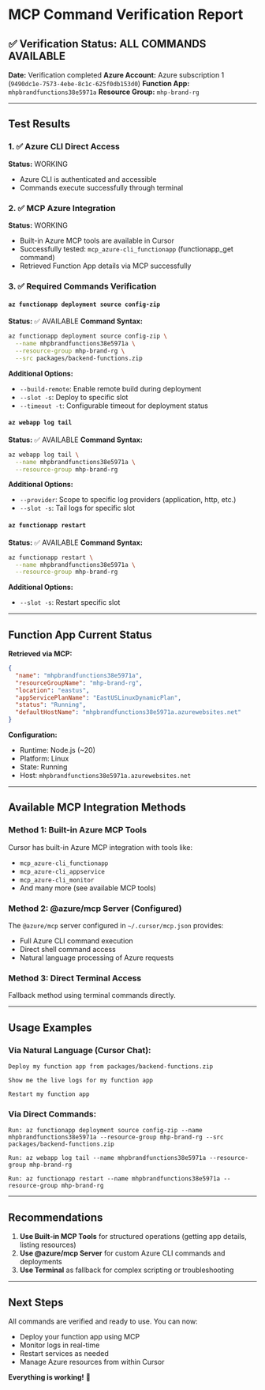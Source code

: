 # MCP Command Verification Report

## ✅ Verification Status: ALL COMMANDS AVAILABLE

**Date:** Verification completed
**Azure Account:** Azure subscription 1 (`9490dc1e-7573-4ebe-8c1c-625f0db153d0`)
**Function App:** `mhpbrandfunctions38e5971a`
**Resource Group:** `mhp-brand-rg`

---

## Test Results

### 1. ✅ Azure CLI Direct Access

**Status:** WORKING

- Azure CLI is authenticated and accessible
- Commands execute successfully through terminal

### 2. ✅ MCP Azure Integration

**Status:** WORKING

- Built-in Azure MCP tools are available in Cursor
- Successfully tested: `mcp_azure-cli_functionapp` (functionapp_get command)
- Retrieved Function App details via MCP successfully

### 3. ✅ Required Commands Verification

#### `az functionapp deployment source config-zip`

**Status:** ✅ AVAILABLE
**Command Syntax:**

```bash
az functionapp deployment source config-zip \
  --name mhpbrandfunctions38e5971a \
  --resource-group mhp-brand-rg \
  --src packages/backend-functions.zip
```

**Additional Options:**

- `--build-remote`: Enable remote build during deployment
- `--slot -s`: Deploy to specific slot
- `--timeout -t`: Configurable timeout for deployment status

#### `az webapp log tail`

**Status:** ✅ AVAILABLE
**Command Syntax:**

```bash
az webapp log tail \
  --name mhpbrandfunctions38e5971a \
  --resource-group mhp-brand-rg
```

**Additional Options:**

- `--provider`: Scope to specific log providers (application, http, etc.)
- `--slot -s`: Tail logs for specific slot

#### `az functionapp restart`

**Status:** ✅ AVAILABLE
**Command Syntax:**

```bash
az functionapp restart \
  --name mhpbrandfunctions38e5971a \
  --resource-group mhp-brand-rg
```

**Additional Options:**

- `--slot -s`: Restart specific slot

---

## Function App Current Status

**Retrieved via MCP:**

```json
{
  "name": "mhpbrandfunctions38e5971a",
  "resourceGroupName": "mhp-brand-rg",
  "location": "eastus",
  "appServicePlanName": "EastUSLinuxDynamicPlan",
  "status": "Running",
  "defaultHostName": "mhpbrandfunctions38e5971a.azurewebsites.net"
}
```

**Configuration:**

- Runtime: Node.js (~20)
- Platform: Linux
- State: Running
- Host: `mhpbrandfunctions38e5971a.azurewebsites.net`

---

## Available MCP Integration Methods

### Method 1: Built-in Azure MCP Tools

Cursor has built-in Azure MCP integration with tools like:

- `mcp_azure-cli_functionapp`
- `mcp_azure-cli_appservice`
- `mcp_azure-cli_monitor`
- And many more (see available MCP tools)

### Method 2: @azure/mcp Server (Configured)

The `@azure/mcp` server configured in `~/.cursor/mcp.json` provides:

- Full Azure CLI command execution
- Direct shell command access
- Natural language processing of Azure requests

### Method 3: Direct Terminal Access

Fallback method using terminal commands directly.

---

## Usage Examples

### Via Natural Language (Cursor Chat):

```
Deploy my function app from packages/backend-functions.zip
```

```
Show me the live logs for my function app
```

```
Restart my function app
```

### Via Direct Commands:

```
Run: az functionapp deployment source config-zip --name mhpbrandfunctions38e5971a --resource-group mhp-brand-rg --src packages/backend-functions.zip
```

```
Run: az webapp log tail --name mhpbrandfunctions38e5971a --resource-group mhp-brand-rg
```

```
Run: az functionapp restart --name mhpbrandfunctions38e5971a --resource-group mhp-brand-rg
```

---

## Recommendations

1. **Use Built-in MCP Tools** for structured operations (getting app details, listing resources)
2. **Use @azure/mcp Server** for custom Azure CLI commands and deployments
3. **Use Terminal** as fallback for complex scripting or troubleshooting

---

## Next Steps

All commands are verified and ready to use. You can now:

- Deploy your function app using MCP
- Monitor logs in real-time
- Restart services as needed
- Manage Azure resources from within Cursor

**Everything is working!** 🎉

